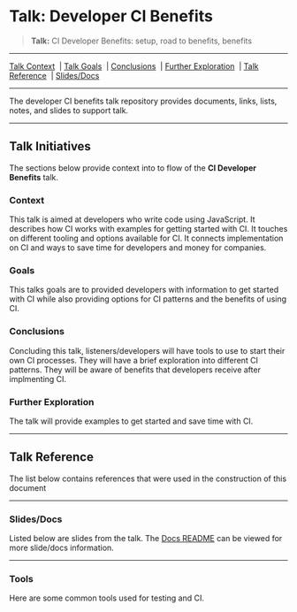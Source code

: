 # Talk: Developer CI Benefits

> **Talk:** CI Developer Benefits: setup, road to benefits, benefits

----

[Talk Context](#talk-context)&nbsp;&nbsp;|
[Talk Goals](#talk-goals)&nbsp;&nbsp;|
[Conclusions](#conclusions)&nbsp;&nbsp;|
[Further Exploration](#further-exploration)&nbsp;&nbsp;|
[Talk Reference](#talk-reference)&nbsp;&nbsp;|
[Slides/Docs](#slides-docs)

----

The developer CI benefits talk repository provides documents, links, lists, notes, and slides to support talk.

----

## Talk Initiatives

The sections below provide context into to flow of the **CI Developer Benefits** talk.

### Context

This talk is aimed at developers who write code using JavaScript. It describes how CI works with examples for  getting started with CI. It touches on different tooling and options available for CI. It connects implementation on CI and ways to save time for developers and money for companies.

### Goals

This talks goals are to provided developers with information to get started with CI while also providing options for CI patterns and the benefits of using CI.

### Conclusions

Concluding this talk, listeners/developers will have tools to use to start their own CI processes. They will have a brief exploration into different CI patterns. They will be aware of benefits that developers receive after implmenting CI.

### Further Exploration

The talk will provide examples to get started and save time with CI.

----

## Talk Reference

The list below contains references that were used in the construction of this document

----

### Slides/Docs

Listed below are slides from the talk. The [Docs README](https://github.com/yowainwright/developer-ci-benefits/blob/master/docs/README.md) can be viewed for more slide/docs information.

----

### Tools

Here are some common tools used for testing and CI.
